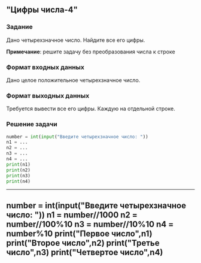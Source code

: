 ## "Цифры числа-4"

### Задание

Дано четырехзначное число. Найдите все его цифры.

**Примечание**: решите задачу без преобразования числа к строке

### Формат входных данных

Дано целое положительное четырехзначное число.

### Формат выходных данных

Требуется вывести все его цифры. Каждую на отдельной строке.

### Решение задачи

```python
number = int(input("Введите четырехзначное число: "))
n1 = ...
n2 = ...
n3 = ...
n4 = ...
print(n1)
print(n2)
print(n3)
print(n4)
```

---
number = int(input("Введите четырехзначное число: "))
n1 = number//1000
n2 = number//100%10
n3 = number//10%10
n4 = number%10
print("Первое число",n1)
print("Второе число",n2)
print("Третье число",n3)
print("Четвертое число",n4)
---
